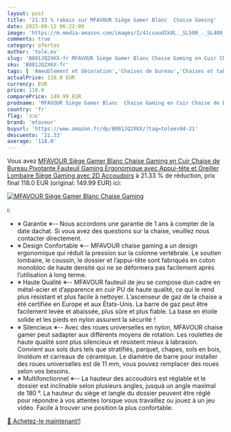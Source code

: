 ```yaml
---
layout: post
title: '21.33 % rabais sur MFAVOUR Siège Gamer Blanc  Chaise Gaming'
date: 2021-09-12 06:22:09
image: 'https://m.media-amazon.com/images/I/41cxaudIk8L._SL500_._SL400_.jpg'
comments: true
category: ofertas
author: 'tole.es'
slug: 'B081JQ2XKX-fr MFAVOUR Siège Gamer Blanc Chaise Gaming en Cuir Chaise de...'
sku: 'B081JQ2XKX-fr'
tags: [ 'Ameublement et décoration','Chaises de bureau','Chaises et tabourets de bureau','Cuisine et Maison','Meubles','Meubles de bureau','mfavour', ]
actualPrice: 118.0 EUR
currency: EUR
price: 118.0
comparePrice: 149.99 EUR
prodname: 'MFAVOUR Siège Gamer Blanc  Chaise Gaming en Cuir Chaise de Bureau Pivotante  Fauteuil Gaming Ergonomique avec Appui-tête et Oreiller Lombaire  Siège Gaming avec 2D Accoudoirs'
country: 'fr'
flag: '🇫🇷'
brand: 'mfavour'
buyurl: 'https://www.amazon.fr/dp/B081JQ2XKX/?tag=tolees0d-21'
descuento: '21.33'
average: '118.0'
---
```


Vous avez [MFAVOUR Siège Gamer Blanc  Chaise Gaming en Cuir Chaise de Bureau Pivotante  Fauteuil Gaming Ergonomique avec Appui-tête et Oreiller Lombaire  Siège Gaming avec 2D Accoudoirs](https://www.amazon.fr/dp/B081JQ2XKX/?tag=tolees0d-21)  à  21.33 % de réduction, prix final  118.0 EUR (original: 149.99 EUR) ici:

[![MFAVOUR Siège Gamer Blanc  Chaise Gaming](https://m.media-amazon.com/images/I/41cxaudIk8L._SL500_._SL400_.jpg)](https://www.amazon.fr/dp/B081JQ2XKX/?tag=tolees0d-21)

ℹ️:

- ※ Garantie ※-- Nous accordons une garantie de 1 ans à compter de la date dachat. Si vous avez des questions sur la chaise, veuillez nous contacter directement.
- ※ Design Confortable ※-- MFAVOUR chaise gaming a un design ergonomique qui réduit la pression sur la colonne vertébrale. Le soutien lombaire, le coussin, le dossier et l’appui-tête sont fabriqués en coton monobloc de haute densité qui ne se déformera pas facilement après l’utilisation à long terme.
- ※ Haute Qualité ※-- MFAVOUR fauteuil de jeu se compose dun cadre en métal-acier et d’apparence en cuir PU de haute qualité, ce qui le rend plus résistant et plus facile à nettoyer. L’ascenseur de gaz de la chaise a été certifiée en Europe et aux États-Unis. La barre de gaz peut être facilement levée et abaissée, plus sûre et plus fiable. La base en étoile solide et les pieds en nylon assurent la sécurité！
- ※ Silencieux ※-- Avec des roues universelles en nylon, MFAVOUR chaise gamer peut sadapter aux différents moyens de rotation. Les roulettes de haute qualité sont plus silencieux et résistent mieux à labrasion. Convient aux sols durs tels que stratifiés, parquet, chapes, sols en bois, linoléum et carreaux de céramique. Le diamètre de barre pour installer des roues universelles est de 11 mm, vous pouvez remplacer des roues selon vos besoins.
- ※ Multifonctionnel ※-- La hauteur des accoudoirs est réglable et le dossier est inclinable selon plusieurs angles, jusquà un angle maximal de 180 °. La hauteur du siège et langle du dossier peuvent être réglé pour répondre à vos attentes lorsque vous travaillez ou jouez à un jeu vidéo. Facile à trouver une position la plus confortable.

[🛒 Achetez-le maintenant!!](https://www.amazon.fr/dp/B081JQ2XKX/?tag=tolees0d-21)
